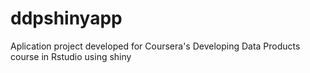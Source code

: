 ddpshinyapp
===========

Aplication project developed for Coursera's Developing Data Products course in Rstudio using shiny
